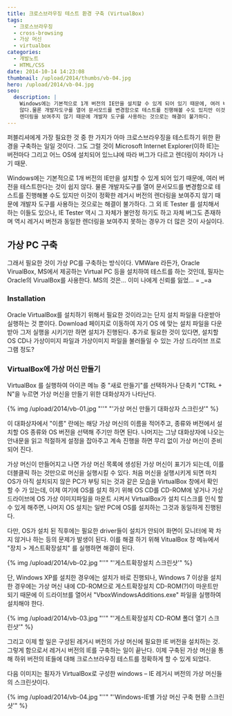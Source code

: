 ```yaml
---
title: 크로스브라우징 테스트 환경 구축 (VirtualBox)
tags:
  - 크로스브라우징
  - cross-browsing
  - 가상 머신
  - virtualbox
categories:
  - 개발노트
  - HTML/CSS
date: 2014-10-14 14:23:08
thumbnail: /upload/2014/thumbs/vb-04.jpg
hero: /upload/2014/vb-04.jpg
seo:
  description: |
    Windows에는 기본적으로 1개 버전의 IE만을 설치할 수 있게 되어 있기 때문에, 여러 버전을 테스트한다는 것이 쉽지
    않다.물론 개발자도구를 열어 문서모드를 변경함으로 테스트를 진행해볼 수도 있지만 이것이 정확한 레거시 버전의
    렌더링을 보여주지 않기 때문에 개발자 도구를 사용하는 것으로는 해결이 불가하다.
---
```



퍼블리셔에게 가장 필요한 것 중 한 가지가 아마 크로스브라우징을 테스트하기 위한 환경을 구축하는 일일
것이다. 그도 그럴 것이 Microsoft Internet Explorer(이하 IE)는 버전마다 그리고 어느 OS에 설치되어
있느냐에 따라 버그가 다르고 렌더링이 차이가 나기 때문.

Windows에는 기본적으로 1개 버전의 IE만을 설치할 수 있게 되어 있기 때문에, 여러 버전을 테스트한다는
것이 쉽지 않다. 물론 개발자도구를 열어 문서모드를 변경함으로 테스트를 진행해볼 수도 있지만 이것이
정확한 레거시 버전의 렌더링을 보여주지 않기 때문에 개발자 도구를 사용하는 것으로는 해결이 불가하다.
그 외 IE Tester 를 설치해서 하는 이들도 있으나, IE Tester 역시 그 자체가 불안정 하기도 하고 자체
버그도 존재하며 역시 레거시 버전과 동일한 렌더링을 보여주지 못하는 경우가 더 많은 것이 사실이다.

## 가상 PC 구축

그래서 필요한 것이 가상 PC를 구축하는 방식이다. VMWare 라든가, Oracle VirualBox, MS에서 제공하는
Virtual PC 등을 설치하여 테스트를 하는 것인데, 필자는 Oracle의 VirualBox를 사용한다.
MS의 것은… 이미 나에게 신뢰를 잃었… = _=a

### Installation

Oracle VirtualBox를 설치하기 위해서 필요한 것이라고는 단지 설치 파일을 다운받아 실행하는 것 뿐이다.
Download 페이지로 이동하여 자기 OS 에 맞는 설치 파일을 다운받아 그저 실행을 시키기만 하면 설치가
진행된다. 추가로 필요한 것이 있다면, 설치할 OS CD나 가상이미지 파일과 가상이미지 파일을 불러들일 수
있는 가상 드라이브 프로그램 정도?

### VirtualBox에 가상 머신 만들기

VirtualBox 를 실행하여 아이콘 메뉴 중 "새로 만들기"를 선택하거나 단축키 "CTRL + N"을 누르면 가상
머신을 만들기 위한 대화상자가 나타난다.

<p>
  {% img /upload/2014/vb-01.jpg "''" "'가상 머신 만들기 대화상자 스크린샷'" %}
</p>

이 대화상자에서 "이름" 란에는 해당 가상 머신의 이름을 적어주고, 종류와 버전에서 설치할 OS 종류와
OS 버전을 선택해 주기만 하면 된다. 나머지는 그냥 대화상자에 나오는 안내문을 읽고 적절하게 설정을
잡아주고 계속 진행을 하면 무리 없이 가상 머신이 준비되어 진다.

가상 머신이 만들어지고 나면 가상 머신 목록에 생성된 가상 머신이 표기가 되는데, 이를 더블클릭 하는
것만으로 머신을 실행시킬 수 있다. 처음 머신을 실행시키게 되면 마치 OS가 아직 설치되지 않은 PC가
부팅 되는 것과 같은 모습을 VirtualBox 창에서 확인 할 수 가 있는데, 이제 여기에 OS를 설치 하기 위해
OS CD를 CD-ROM에 넣거나 가상 드라이브에 OS 가상 이미지파일을 마운트 시켜서 VirtualBox가 설치
디스크를 인식 할 수 있게 해주면, 나머지 OS 설치는 일반 PC에 OS를 설치하는 그것과 동일하게 진행된다.

다만, OS가 설치 된 직후에는 필요한 driver들이 설치가 안되어 화면이 모니터에 꽉 차지 않거나 하는 등의
문제가 발생이 된다. 이를 해결 하기 위해 VitualBox 창 메뉴에서 "장치 > 게스트확장설치" 를 실행하면
해결이 된다.

<p>
  {% img /upload/2014/vb-02.jpg "''" "'게스트확장설치 스크린샷'" %}
</p>

단, Windows XP를 설치한 경우에는 설치가 바로 진행되나, Windows 7 이상을 설치한 경우에는 가상 머신
내에 CD-ROM으로 게스트확장설치 CD-ROM(?)이 마운트만 되기 때문에 이 드라이브를 열어서
"VboxWindowsAdditions.exe" 파일을 실행하여 설치해야 한다.

<p>
  {% img /upload/2014/vb-03.jpg "''" "'게스트확장설치 CD-ROM 폴더 열기 스크린샷'" %}
</p>

그리고 이제 할 일은 구성된 레거시 버전의 가상 머신에 필요한 IE 버전을 설치하는 것.
그렇게 함으로서 레거시 버전의 IE를 구축하는 일이 끝난다. 이제 구축된 가상 머신을 통해 하위 버전의
IE들에 대해 크로스브라우징 테스트를 정확하게 할 수 있게 되었다.

다음 이미지는 필자가 VirtualBox로 구성한 windows – IE 레거시 버전의 가상 머신들의 스크린샷이다.
<p>
  {% img /upload/2014/vb-04.jpg "''" "'Windows-IE별 가상 머신 구축 현황 스크린샷'" %}
</p>
